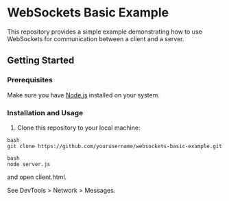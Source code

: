 # WebSockets Basic Example

This repository provides a simple example demonstrating how to use WebSockets for communication between a client and a server.

## Getting Started

### Prerequisites

Make sure you have [Node.js](https://nodejs.org/) installed on your system.

### Installation and Usage

1. Clone this repository to your local machine:

```
bash
git clone https://github.com/yourusername/websockets-basic-example.git
```

```
bash
node server.js
```
and open client.html.

See DevTools > Network > Messages.
